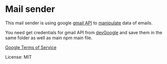 # Mail sender

This mail sender is using google [gmail API](https://developers.google.com/gmail/api/) to [manipulate](https://developers.google.com/gmail/api/v1/reference/) data of emails.

You need get credentials for gmail API from [devGoogle](https://developers.google.com/) and save them in the same folder as well as main npm main file.

[Google Terms of Service](https://developers.google.com/terms/)

License: MIT
